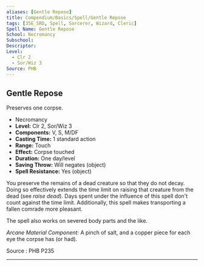 ```yaml
---
aliases: [Gentle Repose]
title: Compendium/Basics/Spell/Gentle Repose
tags: [35E_SRD, Spell, Sorcerer, Wizard, Cleric]
Spell Name: Gentle Repose
School: Necromancy
Subschool: 
Descriptor: 
Level:
  - Clr 2
  - Sor/Wiz 3
Source: PHB
---
```



## Gentle Repose

Preserves one corpse.

*   Necromancy
*   **Level:** Clr 2, Sor/Wiz 3
*   **Components:** V, S, M/DF
*   **Casting Time:** 1 standard action
*   **Range:** Touch
*   **Effect:** Corpse touched
*   **Duration:** One day/level
*   **Saving Throw:** Will negates (object)
*   **Spell Resistance:** Yes (object)

<p>You preserve the remains of a dead creature so that they do not decay. Doing so effectively extends the time limit on raising that creature from the dead (see <i>raise dead</i>). Days spent under the influence of this spell don't count against the time limit. Additionally, this spell makes transporting a fallen comrade more pleasant.</p><p>The spell also works on severed body parts and the like.</p><p><i>Arcane Material Component:</i> A pinch of salt, and a copper piece for each eye the corpse has (or had).</p>

Source : PHB P235

---
